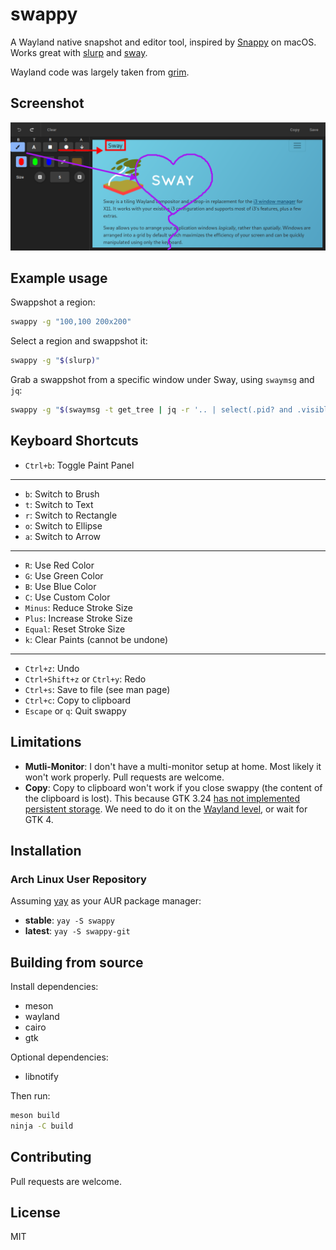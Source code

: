 # swappy

A Wayland native snapshot and editor tool, inspired by [Snappy] on macOS. Works great with [slurp] and [sway].

Wayland code was largely taken from [grim].

## Screenshot

![Swappy Screenshot](docs/images/screenshot.png) 


## Example usage

Swappshot a region:

```sh
swappy -g "100,100 200x200"
```

Select a region and swappshot it:

```sh
swappy -g "$(slurp)"
```

Grab a swappshot from a specific window under Sway, using `swaymsg` and `jq`:

```sh
swappy -g "$(swaymsg -t get_tree | jq -r '.. | select(.pid? and .visible?) | .rect | "\(.x),\(.y) \(.width)x\(.height)"' | slurp)"
```

## Keyboard Shortcuts

* `Ctrl+b`: Toggle Paint Panel

<hr>

* `b`: Switch to Brush
* `t`: Switch to Text
* `r`: Switch to Rectangle
* `o`: Switch to Ellipse
* `a`: Switch to Arrow

<hr>

* `R`: Use Red Color
* `G`: Use Green Color
* `B`: Use Blue Color
* `C`: Use Custom Color
* `Minus`: Reduce Stroke Size
* `Plus`: Increase Stroke Size
* `Equal`: Reset Stroke Size
* `k`: Clear Paints (cannot be undone)

<hr>

* `Ctrl+z`: Undo
* `Ctrl+Shift+z` or `Ctrl+y`: Redo
* `Ctrl+s`: Save to file (see man page)
* `Ctrl+c`: Copy to clipboard
* `Escape` or `q`: Quit swappy

## Limitations

* **Mutli-Monitor**: I don't have a multi-monitor setup at home. Most likely it won't work properly. Pull requests are welcome.
* **Copy**: Copy to clipboard won't work if you close swappy (the content of the clipboard is lost). This because GTK 3.24 [has not implemented persistent storage](https://gitlab.gnome.org/GNOME/gtk/blob/3.24.13/gdk/wayland/gdkdisplay-wayland.c#L857). We need to do it on the [Wayland level](https://github.com/swaywm/wlr-protocols/blob/master/unstable/wlr-data-control-unstable-v1.xml), or wait for GTK 4.

## Installation

### Arch Linux User Repository

Assuming [yay](https://aur.archlinux.org/packages/yay/) as your AUR package manager:

* **stable**: `yay -S swappy`
* **latest**: `yay -S swappy-git`

## Building from source

Install dependencies:

* meson
* wayland
* cairo
* gtk

Optional dependencies:

* libnotify

Then run:

```sh
meson build
ninja -C build
```

## Contributing

Pull requests are welcome.

## License

MIT

[Snappy]: http://snappy-app.com/
[slurp]: https://github.com/emersion/slurp
[grim]: https://github.com/emersion/grim
[sway]: https://github.com/swaywm/sway
